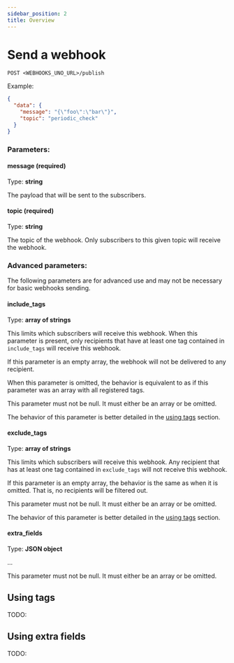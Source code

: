 ```yaml
---
sidebar_position: 2
title: Overview
---
```


# Send a webhook

```http
POST <WEBHOOKS_UNO_URL>/publish
```

Example:

```json
{
  "data": {
    "message": "{\"foo\":\"bar\"}",
    "topic": "periodic_check"
  }
}
```

### Parameters:

#### **message** (required)

Type: **string**

The payload that will be sent to the subscribers.

#### **topic** (required)

Type: **string**

The topic of the webhook. Only subscribers to this given topic will receive
the webhook.

### Advanced parameters:

The following parameters are for advanced use and may not be necessary for
basic webhooks sending.

#### **include\_tags**

Type: **array of strings**

This limits which subscribers will receive this webhook. When this parameter is present, only recipients that have at least one tag
contained in `include_tags` will receive this webhook.

If this parameter is an empty array, the webhook will not be delivered to any recipient.

When this parameter is omitted, the behavior is equivalent to as if this parameter
was an array with all registered tags.

This parameter must not be null. It must either be an array or be omitted.

The behavior of this parameter is better detailed in
the [using tags](#using-tags) section.

#### **exclude\_tags**

Type: **array of strings**

This limits which subscribers will receive this webhook.
Any recipient that has at least one tag contained in `exclude_tags` will
not receive this webhook.

If this parameter is an empty array, the behavior is the same as when it is
omitted. That is, no recipients will be filtered out.

This parameter must not be null. It must either be an array or be omitted.

The behavior of this parameter is better detailed in
the [using tags](#using-tags) section.

#### **extra_fields**

Type: **JSON object**

...

This parameter must not be null. It must either be an array or be omitted.

## Using tags

TODO:

## Using extra fields

TODO:
